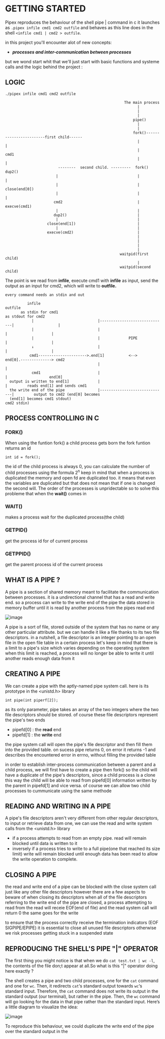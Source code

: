 # GETTING STARTED

Pipex reproduces the behaviour of the shell pipe | command in c it launches as
`.pipex infile cmd1 cmd2 outfile` and behaves as this line does in the shell `<infile cmd1 | cmd2 > outfile`.

in this project you'll encounter alot of new concepts:


* ***processes and inter-communication between processes***


but we wond start whit that we'll just start with basic functions and systeme calls and the logic behind the project :

## LOGIC 
```
./pipex infile cmd1 cmd2 outfile

                                                      The main process
                                                            |
                                                            |
                                                            |
                                                          pipe()
                                                            |
                                                            |
                                                          fork()------------------------first child------
                                                            |                                            |
                                                            |                                           cmd1
                                                            |                                            |
                        --------  second child. ---------  fork()                                        dup2()
                       |                                    |                                            |
                       |                                    |                                          close(end[0])
                       |                                    |                                              |
                      cmd2                                  |                                         execve(cmd1)
                       |                                    |
                      dup2()                                |
                       |                                    | 
                   close(end[1])                            |          
                       |                                    | 
                   execve(cmd2)                             |
                                                            |
                                                            |
                                                            |
                                                            |
                                                    waitpid(first child)     
                                                            |
                                                    waitpid(second child)     
```

The point is we read from **infile**, execute cmd1 with **infile** as input, send the output as an input for cmd2, which will write to **outfile.**

```
every command needs an stdin and out 

          infile                                                                            outfile
       as stdin for cmd1                                                               as stdout for cmd2
            |                             |------------------------------|                    |
            |                             |                              |                    |
            |                             |             PIPE             |                    |
            ↓                             |                              |                    |
           cmd1---------------------->.end[1]           <-->          end[0].--------------> cmd2
                                          |                              |
            cmd1                          |                              |                   end[0]
  output is written to end[1]             |                              |         reads end[1] and sends cmd1
  the write end of the pipe               |------------------------------|         output to cmd2 (end[0] becomes
  (end[1] becomes cmd1 stdout)                                                             cmd2 stdin)

```

## PROCESS CONTROLLING IN C
### FORK()
When using the funtion fork() a child process gets born the fork funtion returns an id
```
int id = fork();
```
the id of the child process is always 0, you can calculate the number of child processes using the formula 2<sup>n</sup>
keep in mind that when a process is duplicated the memory and open fd are duplicated too.
it means that even the variables are duplicated but that does not mean that if one is changed the second will.
The order of the processes is unpridectable so to solve this probleme that when the **wait()** comes in
### WAIT()
makes a process wait for the duplicated process(the child)
### GETPID()
get the process id for of current process
### GETPPID()
get the parent process id of the current process

## WHAT IS A PIPE ?

A pipe is a section of shared memory meant to facilitate the communication between processes.
it is a undirectional channel that has a read and write end.
so a process can write to the write end of the pipe the data stored in memory buffer until it is read by another process from the pipes read end

![image](https://github.com/RIDWANE-EL-FILALI/PIPEX/blob/master/img/pipe_diagram_en.drawio.png)

A pipe is a sort of file, stored outside of the system that has no name or any other particular attribute. but we can handle it like a file thanks to its two file descriptors.
in a nutshell, a file descriptor is an integer pointing to an open file in the open file table in a certain process
let's keep in mind that there is a limit to a pipe's size which varies depending on the operating system when this limit is reached, a process will no longer be able to write it until another reads enough data from it

## CREATING A PIPE
We can create a pipe with the aptly-named pipe system call. here is its prototype in the <unistd.h>
library
```
int pipe(int piperf[2]);
```
as its only parameter, pipe takes an array of the two integers where the two file descriptors should be stored. of course these file descriptors represent the pipe's two ends

* pipefd[0] : the **read** end
* pipefd[1] : the **write** end

the pipe system call will open the pipe's file descriptor and then fill them into the provided table.
on sucess pipe returns 0, on error it returns -1 and describes the encountered error in errno, without filling the provided table

in order to establish inter-process communication between a parent and a child process, we will first have to create a pipe then fork() so the child will have a duplicate of the pipe's descriptors, since a child process is a clone this way the child will be able to read from pipefd[0] information written by the parent in pipefd[1] and vice versa.
of course we can allow two child processes to cummunicate using the same methode

## READING AND WRITING IN A PIPE
A pipe's file descriptors aren't very different from other regular descriptors, to input or retrieve data from one, we can use the read and write system calls from the <unistd.h>
library

* if a process attempts to read from an empty pipe. read will remain blocked until data is written to it
* inversely if a process tries to write to a full pipe(one that reached its size limit) write will remain blocked until enough data has been read to allow the write operation to complete.

## CLOSING A PIPE
the read and write end of a pipe can be blocked with the close system call
just like any other file descriptors however there are a few aspects to beware of when closing its descriptors
when all of the file descriptors referring to the write end of the pipe are closed, a process attempting to read from the read will receie EOF(end of file) and the read system call will return 0
the same goes for the write 

to ensure that the process correctly receive the termination indicators (EOF SIGPIPE/EPIPE) it is essential to close all unused file descriptors otherwise we risk processes getting stuck in a suspended state

## REPRODUCING THE SHELL'S PIPE "|" OPERATOR
The first thing you might notice is that when we do `cat test.txt | wc -l`, the contents of the file don;t appear at all.So what is this "|" operator doing here exactly ?

The shell creates a pipe and two child processes, one for the `cat` command and one for `wc`. Then, it redirects `cat`‘s standard output towards `wc`‘s standard input. Therefore, the `cat` command does not write its output in the standard output (our terminal), but rather in the pipe. Then, the `wc` command will go looking for the data in that pipe rather than the standard input. Here’s a little diagram to visualize the idea:

![image](https://github.com/RIDWANE-EL-FILALI/PIPEX/blob/master/img/shell_pipe_en.drawio.png)

To reproduce this behaviour, we could duplicate the write end of the pipe over the standard output in the 
















